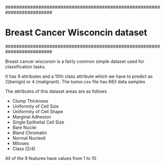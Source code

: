#########################################################################

# Breast Cancer Wisconcin dataset

#########################################################################

Breast cancer wisconsin is a fairly common simple dataset used for classification tasks.

It has 9 attributes and a 10th class attribute which we have to predict as 2(benign) or 4 (malignant). The tumor.csv file has 683 data samples

The attributes of this dataset areas are as follows
* Clump Thickness
* Uniformity of Cell Size
* Uniformity of Cell Shape
* Marginal Adhesion
* Single Epithelial Cell Size
* Bare Nuclei
* Bland Chromatin
* Normal Nucleoli
* Mitoses 
* Class (2/4)

All of the 9 features have values from 1 to 10

